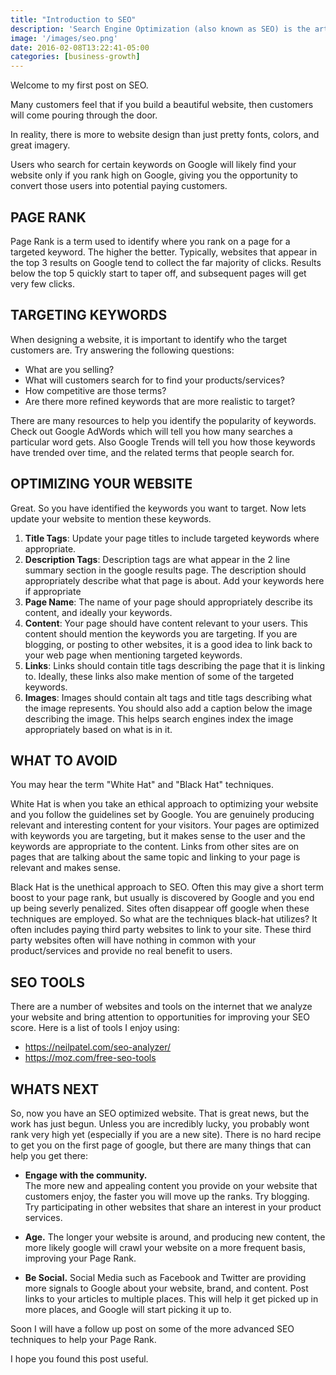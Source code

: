 ```yaml
---
title: "Introduction to SEO"
description: 'Search Engine Optimization (also known as SEO) is the art form of optimizing your website for targeted keywords so that you rank as high as possible on search engines such as Google.'
image: '/images/seo.png'
date: 2016-02-08T13:22:41-05:00
categories: [business-growth]
---
```


Welcome to my first post on SEO.  

Many customers feel that if you build a beautiful website, then customers will come pouring through the door.

In reality, there is more to website design than just pretty fonts, colors, and great imagery.

Users who search for certain keywords on Google will likely find your website only if you rank high on Google, giving you the opportunity to convert those users into potential paying customers.

 
PAGE RANK
---------

Page Rank is a term used to identify where you rank on a page for a targeted keyword.  The higher the better.  Typically, websites that appear in the top 3 results on Google tend to collect the far majority of clicks.  Results below the top 5 quickly start to taper off, and subsequent pages will get very few clicks.

 

TARGETING KEYWORDS
------------------

When designing a website, it is important to identify who the target customers are.  Try answering the following questions:

* What are you selling?
* What will customers search for to find your products/services?
* How competitive are those terms?  
* Are there more refined keywords that are more realistic to target?

There are many resources to help you identify the popularity of keywords.  Check out Google AdWords which will tell you how many searches a particular word gets.  Also Google Trends will tell you how those keywords have trended over time, and the related terms that people search for.

 

OPTIMIZING YOUR WEBSITE
-----------------------

Great.  So you have identified the keywords you want to target.  Now lets update your website to mention these keywords.

1. **Title Tags**:  Update your page titles to include targeted keywords where appropriate.
2. **Description Tags**:  Description tags are what appear in the 2 line summary section in the google results page.  The description should appropriately describe what that page is about.  Add your keywords here if appropriate
3. **Page Name**: The name of your page should appropriately describe its content, and ideally your keywords.
4. **Content**: Your page should have content relevant to your users.  This content should mention the keywords you are targeting.  If you are blogging, or posting to other websites, it is a good idea to link back to your web page when mentioning targeted keywords.
5. **Links**: Links should contain title tags describing the page that it is linking to.  Ideally, these links also make mention of some of the targeted keywords.
6. **Images**: Images should contain alt tags and title tags describing what the image represents.  You should also add a caption below the image describing the image.  This helps search engines index the image appropriately based on what is in it.
 

WHAT TO AVOID
-------------

You may hear the term "White Hat" and "Black Hat" techniques.  

White Hat is when you take an ethical approach to optimizing your website and you follow the guidelines set by Google.  You are genuinely producing relevant and interesting content for your visitors.  Your pages are optimized with keywords you are targeting, but it makes sense to the user and the keywords are appropriate to the content.  Links from other sites are on pages that are talking about the same topic and linking to your page is relevant and makes sense.

Black Hat is the unethical approach to SEO.  Often this may give a short term boost to your page rank, but usually is discovered by Google and you end up being severly penalized.  Sites often disappear off google when these techniques are employed.  So what are the techniques black-hat utilizes?  It often includes paying third party websites to link to your site.  These third party websites often will have nothing in common with your product/services and provide no real benefit to users.

SEO TOOLS
---------

There are a number of websites and tools on the internet that we analyze your website and bring attention to opportunities for improving your SEO score.  Here is a list of tools I enjoy using:

* https://neilpatel.com/seo-analyzer/
* https://moz.com/free-seo-tools


WHATS NEXT
----------

So, now you have an SEO optimized website.  That is great news, but the work has just begun.  Unless you are incredibly lucky, you probably wont rank very high yet (especially if you are a new site).  There is no hard recipe to get you on the first page of google, but there are many things that can help you get there:

* **Engage with the community.**  
The more new and appealing content you provide on your website that customers enjoy, the faster you will move up the ranks.  Try blogging.  Try participating in other websites that share an interest in your product services.

* **Age.** 
The longer your website is around, and producing new content, the more likely google will crawl your website on a more frequent basis, improving your Page Rank.

* **Be Social.** 
Social Media such as Facebook and Twitter are providing more signals to Google about your website, brand, and content.  Post links to your articles to multiple places. This will help it get picked up in more places, and Google will start picking it up to.
 

Soon I will have a follow up post on some of the more advanced SEO techniques to help your Page Rank.  

I hope you found this post useful.